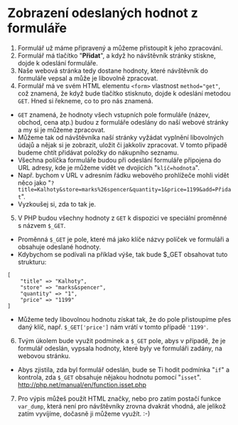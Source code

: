 Zobrazení odeslaných hodnot z formuláře
=======================================

1. Formulář už máme připravený a můžeme přistoupit k jeho zpracování.
2. Formulář má tlačítko "**Přidat**", a když ho návštěvník stránky stiskne, dojde k odeslání formuláře.
3. Naše webová stránka tedy dostane hodnoty, které návštěvník do formuláře vepsal a může je libovolně zpracovat.
4. Formulář má ve svém HTML elementu ``<form>`` vlastnost ``method="get"``, což znamená, že když bude tlačítko stisknuto, dojde k odeslání metodou ``GET``. Hned si řekneme, co to pro nás znamená.
- ``GET`` znamená, že hodnoty všech vstupních pole formuláře (název, obchod, cena atp.) budou z formuláře odeslány do naší webové stránky a my si je můžeme zpracovat.
- Můžeme tak od návštěvníka naší stránky vyžádat vyplnění libovolných údajů a nějak si je zobrazit, uložit či jakkoliv zpracovat. V tomto případě budeme chtít přidávat položky do nákupního seznamu.
- Všechna políčka formuláře budou při odeslání formuláře připojena do URL adresy, kde je můžeme vidět ve dvojicích "``klíč=hodnota``".
- Např. bychom v URL v adresním řádku webového prohlížeče mohli vidět něco jako "``?title=Kalhoty&store=marks%26spencer&quantity=1&price=1199&add=Přidat``".
- Vyzkoušej si, zda to tak je.
5. V PHP budou všechny hodnoty z ``GET`` k dispozici ve speciální proměnné s názvem ``$_GET``.
- Proměnná ``$_GET`` je pole, které má jako klíče názvy políček ve formuláři a obsahuje odeslané hodnoty.
- Kdybychom se podívali na příklad výše, tak bude $_GET obsahovat tuto strukturu:
```
[
    "title" => "Kalhoty",
    "store" => "marks&spencer",
    "quantity" => "1",
    "price" => "1199"
]
```
- Můžeme tedy libovolnou hodnotu získat tak, že do pole přistoupíme přes daný klíč, např. ``$_GET['price']`` nám vrátí v tomto případě ``'1199'``.
6. Tvým úkolem bude využit podmínek a ``$_GET`` pole, abys v případě, že je formulář odeslán, vypsala hodnoty, které byly ve formuláři zadány, na webovou stránku.
- Abys zjistila, zda byl formulář odeslán, bude se Ti hodit podmínka "``if``" a kontrola, zda ``$_GET`` obsahuje nějakou hodnotu pomocí "``isset``". http://php.net/manual/en/function.isset.php
7. Pro výpis můžeš použít HTML značky, nebo pro zatím postačí funkce ``var_dump``, která není pro návštěvníky zrovna dvakrát vhodná, ale jelikož zatím vyvíjíme, dočasně ji můžeme využít. :-)



